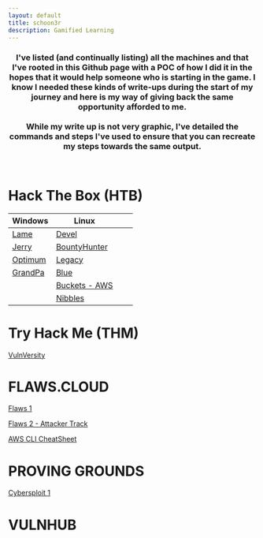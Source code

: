 ```yaml
---
layout: default
title: schoon3r
description: Gamified Learning
---
```


<h3 align="center">
  I've listed (and continually listing) all the machines and that I've rooted in this Github page with a POC of how I did it in the hopes that it would help someone who is starting in the game. I know I needed these kinds of write-ups during the start of my journey and here is my way of giving back the same opportunity afforded to me. <br><br> While my write up is not very graphic, I've detailed the commands and steps I've used to ensure that you can recreate my steps towards the same output.
</h3>

<br />

# Hack The Box (HTB)

| Windows                                                | Linux                                                            |     |     |
| ------------------------------------------------------ | ---------------------------------------------------------------- | --- | --- |
| [Lame](https://schoon3r.github.io/lame_htb.html)       | [Devel](https://schoon3r.github.io/Devel.html)                   |     |     |
| [Jerry](https://schoon3r.github.io/jerry_htb.html)     | [BountyHunter](https://schoon3r.github.io/bountyhunter_htb.html) |     |     |
| [Optimum](https://schoon3r.github.io/optimum_htb.html) | [Legacy](https://schoon3r.github.io/legacy_htb.html)             |     |     |
| [GrandPa](https://schoon3r.github.io/granpa.html)      | [Blue](https://schoon3r.github.io/blue_htb.html)                 |     |     |
|                                                        | [Buckets - AWS](https://schooner.github.io/buckets_htb.html)     |     |     |
|                                                        | [Nibbles](https://schooner.github.io/nibbles_htb.html)           |     |     |

# Try Hack Me (THM)

[VulnVersity](https://schoon3r.github.io/vulnversity_thm.html)

# FLAWS.CLOUD

[Flaws 1](https://schoon3r.github.io/flaws_cloud.html)

[Flaws 2 - Attacker Track](https://schoon3r.github.io/flaws2_attacker.html)

[AWS CLI CheatSheet](https://schoon3r.github.io/awscli.html)

# PROVING GROUNDS

[Cybersploit 1](https://schoon3r.github.io/cybersploit1.html)

# VULNHUB
